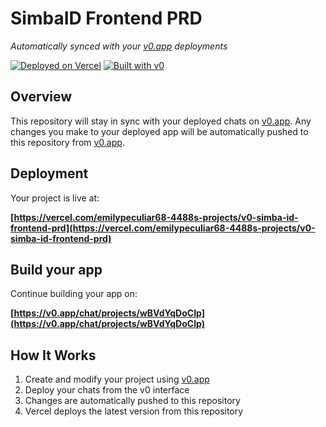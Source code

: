 # SimbaID Frontend PRD

*Automatically synced with your [v0.app](https://v0.app) deployments*

[![Deployed on Vercel](https://img.shields.io/badge/Deployed%20on-Vercel-black?style=for-the-badge&logo=vercel)](https://vercel.com/emilypeculiar68-4488s-projects/v0-simba-id-frontend-prd)
[![Built with v0](https://img.shields.io/badge/Built%20with-v0.app-black?style=for-the-badge)](https://v0.app/chat/projects/wBVdYqDoCIp)

## Overview

This repository will stay in sync with your deployed chats on [v0.app](https://v0.app).
Any changes you make to your deployed app will be automatically pushed to this repository from [v0.app](https://v0.app).

## Deployment

Your project is live at:

**[https://vercel.com/emilypeculiar68-4488s-projects/v0-simba-id-frontend-prd](https://vercel.com/emilypeculiar68-4488s-projects/v0-simba-id-frontend-prd)**

## Build your app

Continue building your app on:

**[https://v0.app/chat/projects/wBVdYqDoCIp](https://v0.app/chat/projects/wBVdYqDoCIp)**

## How It Works

1. Create and modify your project using [v0.app](https://v0.app)
2. Deploy your chats from the v0 interface
3. Changes are automatically pushed to this repository
4. Vercel deploys the latest version from this repository